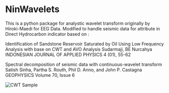 # NinWavelets
This is a python package for analystic wavelet transform originally by Hiroki-Maedi for EEG Data.
Modified to handle seismic data for attribute in Direct Hydrocarbon indicator based on :

Identification of Sandstone Reservoir Saturated by Oil Using Low Frequency Analysis with base on CWT and AVO Analysis
Sudarmaji, BE Nurcahya
INDONESIAN JOURNAL OF APPLIED PHYSICS 4 (01), 55-62

Spectral decomposition of seismic data with continuous-wavelet transform
Satish Sinha, Partha S. Routh, Phil D. Anno, and John P. Castagna
GEOPHYSICS Volume 70, Issue 6

![CWT Sample](https://s8.gifyu.com/images/cwtsample18hz.png)
